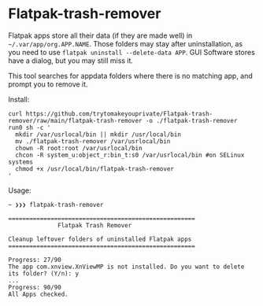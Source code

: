# Flatpak-trash-remover
Flatpak apps store all their data (if they are made well) in `~/.var/app/org.APP.NAME`. Those folders may stay after uninstallation, as you need to use `flatpak uninstall --delete-data APP`. GUI Software stores have a dialog, but you may still miss it.

This tool searches for appdata folders where there is no matching app, and prompt you to remove it.

Install:

```
curl https://github.com/trytomakeyouprivate/Flatpak-trash-remover/raw/main/flatpak-trash-remover -o ./flatpak-trash-remover
run0 sh -c '
  mkdir /var/usrlocal/bin || mkdir /usr/local/bin 
  mv ./flatpak-trash-remover /var/usrlocal/bin
  chown -R root:root /var/usrlocal/bin
  chcon -R system_u:object_r:bin_t:s0 /var/usrlocal/bin #on SELinux systems
  chmod +x /usr/local/bin/flatpak-trash-remover
'
```

Usage:

```
~ ❯❯❯ flatpak-trash-remover

=====================================================
              Flatpak Trash Remover

Cleanup leftover folders of uninstalled Flatpak apps
=====================================================

Progress: 27/90
The app com.xnview.XnViewMP is not installed. Do you want to delete its folder? (Y/n): y
...
Progress: 90/90
All Apps checked.
```
